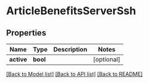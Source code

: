 # ArticleBenefitsServerSsh

## Properties
Name | Type | Description | Notes
------------ | ------------- | ------------- | -------------
**active** | **bool** |  | [optional] 

[[Back to Model list]](../README.md#documentation-for-models) [[Back to API list]](../README.md#documentation-for-api-endpoints) [[Back to README]](../README.md)


